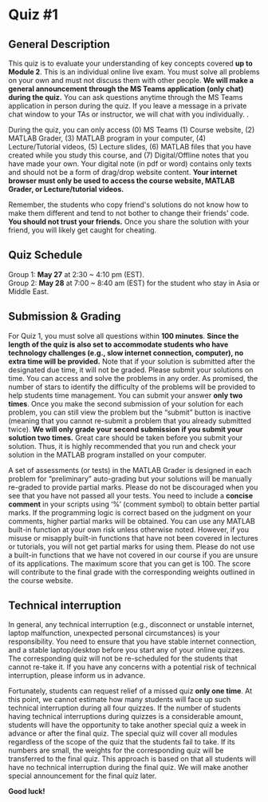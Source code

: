 # Quiz #1

## General Description
This quiz is to evaluate your understanding of key concepts covered **up to Module 2**. This is an individual online live exam. You must solve all problems on your own and must not discuss them with other people. **We will make a general announcement through the MS Teams application (only chat) during the quiz.** You can ask questions anytime through the MS Teams application in person during the quiz. If you leave a message in a private chat window to your TAs or instructor, we will chat with you individually. . 

During the quiz, you can only access (0) MS Teams (1) Course website, (2) MATLAB Grader, (3) MATLAB program in your computer, (4) Lecture/Tutorial videos, (5) Lecture slides, (6) MATLAB files that you have created while you study this course, and (7) Digital/Offline notes that you have made your own. Your digital note (in pdf or word) contains only texts and should not be a form of drag/drop website content. **Your internet browser must only be used to access the course website, MATLAB Grader, or Lecture/tutorial videos.** 

Remember, the students who copy friend's solutions do not know how to make them different and tend to not bother to change their friends' code. **You should not trust your friends.** Once you share the solution with your friend, you will likely get caught for cheating. 

## Quiz Schedule
Group 1:  **May 27** at 2:30 ~ 4:10 pm (EST).  
Group 2:  **May 28** at 7:00 ~ 8:40 am (EST) for the student who stay in Asia or Middle East.   

## Submission & Grading
For Quiz 1, you must solve all questions within **100 minutes**. **Since the length of the quiz is also set to accommodate students who have technology challenges (e.g., slow internet connection, computer), no extra time will be provided.** Note that if your solution is submitted after the designated due time, it will not be graded. Please submit your solutions on time. You can access and solve the problems in any order. As promised, the number of stars to identify the difficulty of the problems will be provided to help students time management. You can submit your answer **only two times**. Once you make the second submission of your solution for each problem, you can still view the problem but the “submit” button is inactive (meaning that you cannot re-submit a problem that you already submitted twice). **We will only grade your second submission if you submit your solution two times.** Great care should be taken before you submit your solution. Thus, it is highly recommended that you run and check your solution in the MATLAB program installed on your computer. 

A set of assessments (or tests) in the MATLAB Grader is designed in each problem for “preliminary” auto-grading but your solutions will be manually re-graded to provide partial marks. Please do not be discouraged when you see that you have not passed all your tests. You need to include a **concise comment** in your scripts using ‘%’ (comment symbol) to obtain better partial marks. If the programming logic is correct based on the judgment on your comments, higher partial marks will be obtained. You can use any MATLAB built-in function at your own risk unless otherwise noted. However, if you misuse or misapply built-in functions that have not been covered in lectures or tutorials, you will not get partial marks for using them. Please do not use a built-in functions that we have not covered in our course if you are unsure of its applications. The maximum score that you can get is 100. The score will contribute to the final grade with the corresponding weights outlined in the course website. 

## Technical interruption
In general, any technical interruption (e.g., disconnect or unstable internet, laptop malfunction, unexpected personal circumstances) is your responsibility. You need to ensure that you have stable internet connection, and a stable laptop/desktop before you start any of your online quizzes. The corresponding quiz will not be re-scheduled for the students that cannot re-take it. If you have any concerns with a potential risk of technical interruption, please inform us in advance. 

Fortunately, students can request relief of a missed quiz **only one time**. At this point, we cannot estimate how many students will face up such technical interruption during all four quizzes. If the number of students having technical interruptions during quizzes is a considerable amount, students will have the opportunity to take another special quiz a week in advance or after the final quiz. The special quiz will cover all modules regardless of the scope of the quiz that the students fail to take. If its numbers are small, the weights for the corresponding quiz will be transferred to the final quiz. This approach is based on that all students will have no technical interruption during the final quiz. We will make another special announcement for the final quiz later. 

**Good luck!**
